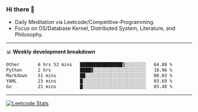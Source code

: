 ### Hi there 👋
* Daily Meditation via Leetcode/Competitive-Programming.
* Focus on OS/Database Kernel, Distributed System, Literature, and Philosophy.

-------

📊 **Weekly development breakdown**
<!--START_SECTION:waka-->

```txt
Other       6 hrs 52 mins   ████████████████▒░░░░░░░░   64.88 %
Python      2 hrs           ████▓░░░░░░░░░░░░░░░░░░░░   18.96 %
Markdown    51 mins         ██░░░░░░░░░░░░░░░░░░░░░░░   08.03 %
YAML        23 mins         █░░░░░░░░░░░░░░░░░░░░░░░░   03.69 %
Go          21 mins         █░░░░░░░░░░░░░░░░░░░░░░░░   03.40 %
```

<!--END_SECTION:waka-->

-------

[![Leetcode Stats](https://leetcard.jacoblin.cool/hzhang413?font=Fira+Mono)](https://leetcode.com/fxrc)
<!-- ![image](./cyberpunk-ghost-in-the-shell.gif)
![image](./gis-archive.png) -->
